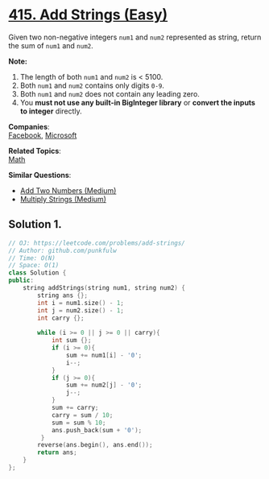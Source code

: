 # [415. Add Strings (Easy)](https://leetcode.com/problems/add-strings/)

<p>Given two non-negative integers <code>num1</code> and <code>num2</code> represented as string, return the sum of <code>num1</code> and <code>num2</code>.</p>

<p><b>Note:</b>
</p><ol>
<li>The length of both <code>num1</code> and <code>num2</code> is &lt; 5100.</li>
<li>Both <code>num1</code> and <code>num2</code> contains only digits <code>0-9</code>.</li>
<li>Both <code>num1</code> and <code>num2</code> does not contain any leading zero.</li>
<li>You <b>must not use any built-in BigInteger library</b> or <b>convert the inputs to integer</b> directly.</li>
</ol>
<p></p>

**Companies**:  
[Facebook](https://leetcode.com/company/facebook), [Microsoft](https://leetcode.com/company/microsoft)

**Related Topics**:  
[Math](https://leetcode.com/tag/math/)

**Similar Questions**:
* [Add Two Numbers (Medium)](https://leetcode.com/problems/add-two-numbers/)
* [Multiply Strings (Medium)](https://leetcode.com/problems/multiply-strings/)

## Solution 1.

```cpp
// OJ: https://leetcode.com/problems/add-strings/
// Author: github.com/punkfulw
// Time: O(N)
// Space: O(1)
class Solution {
public:
    string addStrings(string num1, string num2) {
        string ans {};
        int i = num1.size() - 1;
        int j = num2.size() - 1;
        int carry {};
        
        while (i >= 0 || j >= 0 || carry){
            int sum {};
            if (i >= 0){
                sum += num1[i] - '0';
                i--;
            }
            if (j >= 0){
                sum += num2[j] - '0';
                j--;
            }
            sum += carry;
            carry = sum / 10;
            sum = sum % 10;
            ans.push_back(sum + '0');
         }
        reverse(ans.begin(), ans.end());
        return ans;
    }
};
```
